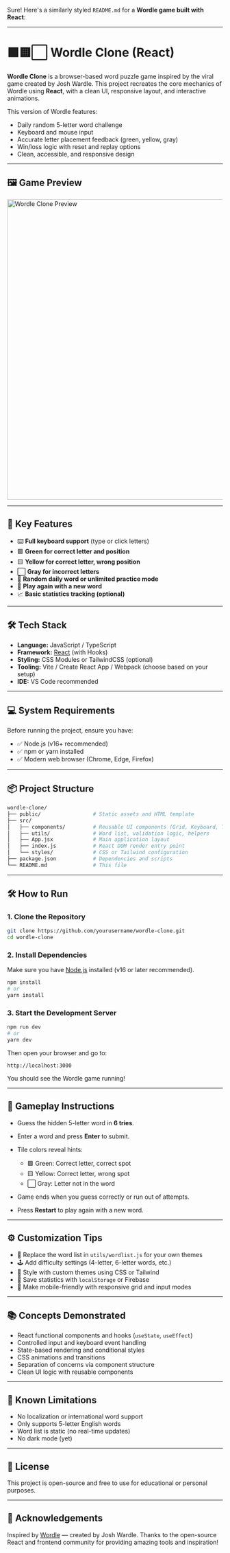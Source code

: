 Sure! Here's a similarly styled `README.md` for a **Wordle game built with React**:

---

# 🟩🟨⬜ Wordle Clone (React)

**Wordle Clone** is a browser-based word puzzle game inspired by the viral game created by Josh Wardle. This project recreates the core mechanics of Wordle using **React**, with a clean UI, responsive layout, and interactive animations.

This version of Wordle features:

* Daily random 5-letter word challenge
* Keyboard and mouse input
* Accurate letter placement feedback (green, yellow, gray)
* Win/loss logic with reset and replay options
* Clean, accessible, and responsive design

---

## 🖼️ Game Preview

<img width="700" alt="Wordle Clone Preview" src="https://github.com/user-attachments/assets/fake-sample-wordle-screenshot.png" />

---

## 📌 Key Features

* ⌨️ **Full keyboard support** (type or click letters)
* 🟩 **Green for correct letter and position**
* 🟨 **Yellow for correct letter, wrong position**
* ⬜ **Gray for incorrect letters**
* 📅 **Random daily word or unlimited practice mode**
* 🔁 **Play again with a new word**
* 📈 **Basic statistics tracking (optional)**

---

## 🛠️ Tech Stack

* **Language:** JavaScript / TypeScript
* **Framework:** [React](https://reactjs.org/) (with Hooks)
* **Styling:** CSS Modules or TailwindCSS (optional)
* **Tooling:** Vite / Create React App / Webpack (choose based on your setup)
* **IDE:** VS Code recommended

---

## 💻 System Requirements

Before running the project, ensure you have:

* ✅ Node.js (v16+ recommended)
* ✅ npm or yarn installed
* ✅ Modern web browser (Chrome, Edge, Firefox)

---

## 📦 Project Structure

```bash
wordle-clone/
├── public/                 # Static assets and HTML template  
├── src/
│   ├── components/         # Reusable UI components (Grid, Keyboard, Tile, etc.)
│   ├── utils/              # Word list, validation logic, helpers
│   ├── App.jsx             # Main application layout
│   ├── index.js            # React DOM render entry point
│   └── styles/             # CSS or Tailwind configuration
├── package.json            # Dependencies and scripts
└── README.md               # This file
```

---

## 🛠️ How to Run

### 1. Clone the Repository

```bash
git clone https://github.com/yourusername/wordle-clone.git
cd wordle-clone
```

### 2. Install Dependencies

Make sure you have [Node.js](https://nodejs.org/) installed (v16 or later recommended).

```bash
npm install
# or
yarn install
```

### 3. Start the Development Server

```bash
npm run dev
# or
yarn dev
```

Then open your browser and go to:

```
http://localhost:3000
```

You should see the Wordle game running!


---

## 🎯 Gameplay Instructions

* Guess the hidden 5-letter word in **6 tries**.
* Enter a word and press **Enter** to submit.
* Tile colors reveal hints:

  * 🟩 Green: Correct letter, correct spot
  * 🟨 Yellow: Correct letter, wrong spot
  * ⬜ Gray: Letter not in the word
* Game ends when you guess correctly or run out of attempts.
* Press **Restart** to play again with a new word.

---

## ⚙️ Customization Tips

* 🧠 Replace the word list in `utils/wordlist.js` for your own themes
* 🕹️ Add difficulty settings (4-letter, 6-letter words, etc.)
* 🎨 Style with custom themes using CSS or Tailwind
* 💾 Save statistics with `localStorage` or Firebase
* 📱 Make mobile-friendly with responsive grid and input modes

---

## 📚 Concepts Demonstrated

* React functional components and hooks (`useState`, `useEffect`)
* Controlled input and keyboard event handling
* State-based rendering and conditional styles
* CSS animations and transitions
* Separation of concerns via component structure
* Clean UI logic with reusable components

---

## 🧪 Known Limitations

* No localization or international word support
* Only supports 5-letter English words
* Word list is static (no real-time updates)
* No dark mode (yet)

---

## 📜 License

This project is open-source and free to use for educational or personal purposes.

---

## 🙌 Acknowledgements

Inspired by [Wordle](https://www.powerlanguage.co.uk/wordle/) — created by Josh Wardle.
Thanks to the open-source React and frontend community for providing amazing tools and inspiration!
